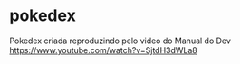 # pokedex
Pokedex criada reproduzindo pelo video do Manual do Dev https://www.youtube.com/watch?v=SjtdH3dWLa8
